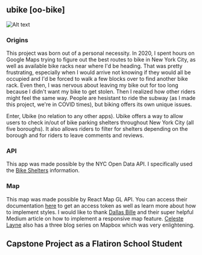 ## ubike [oo-bike]

![Alt text](https://media.giphy.com/media/3oz8xE7gjBmo2wFrS8/giphy.gif)

### Origins
This project was born out of a personal necessity. In 2020, I spent hours on Google Maps trying to figure out the best routes to bike in New York City, as well as available bike racks near where I'd be heading. That was pretty frustrating, especially when I would arrive not knowing if they would all be occupied and I'd be forced to walk a few blocks over to find another bike rack. Even then, I was nervous about leaving my bike out for too long because I didn't want my bike to get stolen. Then I realized how other riders might feel the same way. People are hesistant to ride the subway (as I made this project, we're in COVID times), but biking offers its own unique issues.

Enter, Ubike (no relation to any other apps). Ubike offers a way to allow users to check in/out of bike parking shelters throughout New York City (all five boroughs). It also allows riders to filter for shelters depending on the borough and for riders to leave comments and reviews. 

### API
This app was made possible by the NYC Open Data API. I specifically used the [Bike Shelters](https://data.cityofnewyork.us/Transportation/Bicycle-Parking-Shelters/thbt-gfu9) information. 

### Map
This map was made possible by React Map GL API. You can access their documentation [here](https://docs.mapbox.com/mapbox-gl-js/api/) to get an access token as well as learn more about how to implement styles. I would like to thank [Dallas Bille](https://medium.com/swlh/getting-started-with-react-and-mapbox-gl-js-daa96477dd2c) and their super helpful Medium article on how to implement a responsive map feature. [Celeste Layne](https://www.celestelayne.com/blog) also has a three blog series on Mapbox which was very enlightening.

## Capstone Project as a Flatiron School Student